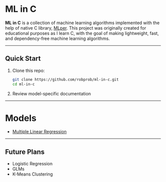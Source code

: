 # ML in C
**ML in C** is a collection of machine learning algorithms implemented with the help of native C library, [MLper](https://github.com/robprob/mlper/tree/main). This project was originally created for educational purposes as I learn C, with the goal of making lightweight, fast, and dependency-free machine learning algorithms.

---
## Quick Start
1. Clone this repo:
   ```bash
   git clone https://github.com/robprob/ml-in-c.git
   cd ml-in-c
   ```
2. Review model-specific documentation

---
# Models
- [Multiple Linear Regression](https://github.com/robprob/ml-in-c/tree/main/linear-regression)


---
## Future Plans
- Logistic Regression
- GLMs
- K-Means Clustering
